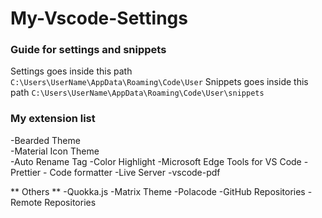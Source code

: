 # My-Vscode-Settings
### Guide for settings and snippets
Settings goes inside this path `C:\Users\UserName\AppData\Roaming\Code\User`
Snippets goes inside this path `C:\Users\UserName\AppData\Roaming\Code\User\snippets`

### My extension list
-Bearded Theme  
-Material Icon Theme  
-Auto Rename Tag
-Color Highlight
-Microsoft Edge Tools for VS Code
-Prettier - Code formatter
-Live Server
-vscode-pdf

** Others **
-Quokka.js
-Matrix Theme
-Polacode
-GitHub Repositories
-Remote Repositories
